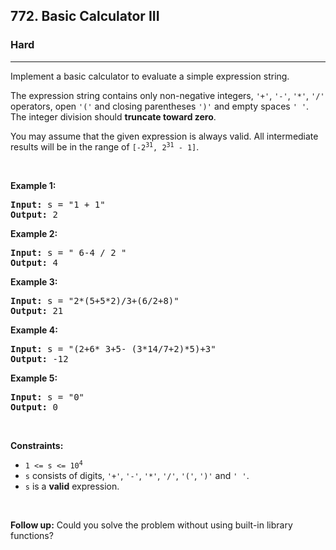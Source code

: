 <h2>772. Basic Calculator III</h2><h3>Hard</h3><hr><div><p>Implement a basic calculator to evaluate a simple expression string.</p>

<p>The expression string contains only non-negative integers, <code>'+'</code>, <code>'-'</code>, <code>'*'</code>, <code>'/'</code> operators, open <code>'('</code> and closing parentheses <code>')'</code> and empty spaces <code>' '</code>. The integer division should <strong>truncate toward zero</strong>.</p>

<p>You may assume that the given expression is always valid. All intermediate results will be in the range of <code>[-2<sup>31</sup>, 2<sup>31</sup> - 1]</code>.</p>

<p>&nbsp;</p>
<p><strong>Example 1:</strong></p>
<pre><strong>Input:</strong> s = "1 + 1"
<strong>Output:</strong> 2
</pre><p><strong>Example 2:</strong></p>
<pre><strong>Input:</strong> s = " 6-4 / 2 "
<strong>Output:</strong> 4
</pre><p><strong>Example 3:</strong></p>
<pre><strong>Input:</strong> s = "2*(5+5*2)/3+(6/2+8)"
<strong>Output:</strong> 21
</pre><p><strong>Example 4:</strong></p>
<pre><strong>Input:</strong> s = "(2+6* 3+5- (3*14/7+2)*5)+3"
<strong>Output:</strong> -12
</pre><p><strong>Example 5:</strong></p>
<pre><strong>Input:</strong> s = "0"
<strong>Output:</strong> 0
</pre>
<p>&nbsp;</p>
<p><strong>Constraints:</strong></p>

<ul>
	<li><code>1 &lt;= s &lt;= 10<sup>4</sup></code></li>
	<li><code>s</code> consists of digits, <code>'+'</code>, <code>'-'</code>, <code>'*'</code>, <code>'/'</code>, <code>'('</code>, <code>')'</code> and&nbsp;<code>' '</code>.</li>
	<li><code>s</code> is a <strong>valid</strong> expression.</li>
</ul>

<p>&nbsp;</p>
<strong>Follow up:</strong> Could you solve the problem without using built-in library functions?</div>